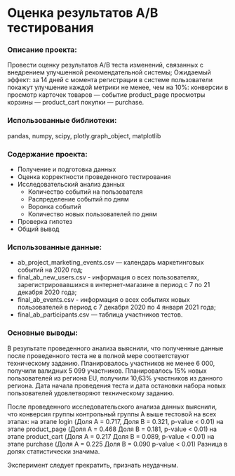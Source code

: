 # Оценка результатов А/В тестирования

### Описание проекта: 
Провести оценку результатов A/B теста изменений, связанных с внедрением улучшенной рекомендательной системы;
Ожидаемый эффект: за 14 дней с момента регистрации в системе пользователи покажут улучшение каждой метрики не менее, чем на 10%:
конверсии в просмотр карточек товаров — событие product_page
просмотры корзины — product_cart
покупки — purchase.

### Использованные библиотеки: 
pandas, numpy, scipy, plotly.graph_object, matplotlib

### Содержание проекта:
- Получение и подготовка данных
- Оценка корректности проведенного тестирования
- Исследовательский анализ данных
  - Количество событий на пользователя
  - Распределение событий по дням
  - Воронка событий
  - Количество новых пользователей по дням
- Проверка гипотез
- Общий вывод

### Использованные данные:
- ab_project_marketing_events.csv — календарь маркетинговых событий на 2020 год;
- final_ab_new_users.csv - информация о всех пользователях, зарегистрировавшихся в интернет-магазине в период с 7 по 21 декабря 2020 года;
- final_ab_events.csv - информация о всех событиях новых пользователей в период с 7 декабря 2020 по 4 января 2021 года;
- final_ab_participants.csv — таблица участников тестов.

### Основные выводы:
В результате проведенного анализа выяснили, что полученные данные после проведенного теста не в полной мере соответствуют техническому заданию. Планировалось участников не менее 6 000, получили валидных 5 099 участников. Планировалось 15% новых пользователей из региона EU, получили 10,63% участников из данного региона. Дата начала проведения теста и дата остановки набора новых пользователей удовлетворяют техническому заданию.

После проведенного исследовательского анализа данных выяснили, что конверсия группы контрольный группы А выше тестовой на всех этапах: на этапе login (Доля A = 0.717, Доля B = 0.321, p-value < 0.01) на этапе product_page (Доля A = 0.468 Доля B = 0.181, p-value < 0.01) на этапе product_cart (Доля A = 0.217 Доля B = 0.089, p-value < 0.01) на этапе purchase (Доля A = 0.225 Доля B = 0.090 p-value < 0.01) Разница в долях статистически значима.

Эксперимент следует прекратить, признать неудачным.
